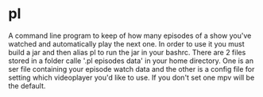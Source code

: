 # pl
A command line program to keep of how many episodes of a show you've watched and automatically play the next one. In order to use it you must build a jar and then alias pl to run the jar in your bashrc. There are 2 files stored in a folder calle '.pl episodes data' in your home directory. One is an ser file containing your episode watch data and the other is a config file for setting which videoplayer you'd like to use. If you don't set one mpv will be the default. 
